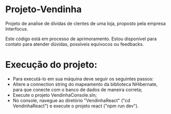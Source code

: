 # Projeto-Vendinha
Projeto de analise de dívidas de clentes de uma loja, proposto pela empresa Interfocus.

Este código está em processo de aprimoramento. Estou disponível para contato para atender dúvidas, possíveis equívocos ou feedbacks.
# Execução do projeto:
- Para executá-lo em sua máquina deve seguir os seguintes passos:
- Altere a connection string do mapeamento da biblioteca NHibernate, para que conecte com o banco de dados de maneira correta;
- Execute o projeto VendinhaConsole.sln;
- No console, navegue ao diretório "VendinhaReact" ("cd VendinhaReact") e execute o projeto react ("npm run dev").
